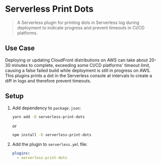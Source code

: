 # Serverless Print Dots

> A Serverless plugin for printing dots in Serverless log during deployment to indicate progress and prevent timeouts in CI/CD platforms.

## Use Case

Deploying or updating CloudFront distributions on AWS can take about 20-30 minutes to complete, exceeding some CI/CD platforms' timeout limit, causing a false failed build while deployment is still in progress on AWS. This plugins prints a dot in the Serverless console at intervals to create a diff in logs and therefore prevent timeouts.

## Setup

1. Add dependency to `package.json`:

    ```sh
    yarn add -D serverless-print-dots
    ```
    or
    ```sh
    npm install -D serverless-print-dots
    ```

2. Add the plugin to `serverless.yml` file:

    ```yaml
    plugins:
      - serverless-print-dots
    ```
